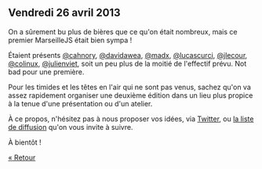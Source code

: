 ## Vendredi 26 avril 2013

On a sûrement bu plus de bières que ce qu'on était nombreux, mais ce premier
MarseilleJS était bien sympa !

Étaient présents
[@cahnory](http://twitter.com/cahnory),
[@davidawea](http://twitter.com/davidawea),
[@madx](http://twitter.com/madx),
[@lucascurci](http://twitter.com/lucascurci),
[@jlecour](http://twitter.com/jlecour),
[@colinux](http://twitter.com/colinux),
[@julienviet](http://twitter.com/julienviet),
soit un peu plus de la moitié de l'effectif prévu. Not bad pour une première.

Pour les timides et les têtes en l'air qui ne sont pas venus, sachez qu'on va
assez rapidement organiser une deuxième édition dans un lieu plus propice à la
tenue d'une présentation ou d'un atelier.

À ce propos, n'hésitez pas à nous proposer vos idées, via
[Twitter](http://twitter.com/MarseilleJS), ou 
[la liste de diffusion](https://groups.google.com/forum/?fromgroups#!forum/marseillejs)
qu'on vous invite à suivre.

À bientôt !

[« Retour](./)
